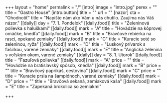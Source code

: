 +++
layout = "home"
permalink = "/"
[intro]
image = "intro.jpg"
perex = ""
title = "Gastro House"
[intro.button]
title = ""
url = ""
[nazor]
cta = "Ohodnotiť"
title = "Napíšte nám ako Vám u nás chutilo. Zaujíma nás Váš názor."
[[daily]]
day = "7. 1. Pondelok"
[[daily.food]]
title = "Zeleninová polievka s haluškami"
[[daily.food]]
mark = "A"
title = "Hovädzie na kôprovej omáčke, knedľa"
[[daily.food]]
mark = "B"
title = "Bravčové rebierka na rasci, opekané zemiaky"
[[daily.food]]
mark = "C"
title = "Kuracie soté so zeleninou, ryža"
[[daily.food]]
mark = "D"
title = "Luskový prívarok s fašírkou,  varené zemiaky"
[[daily.food]]
mark = "E"
title = "Anglická zelenina s voľským okom, varené zemiaky"
[[daily]]
day = "8. 1. Utorok"
[[daily.food]]
title = "Fazuľová polievka"
[[daily.food]]
mark = "A"
price = ""
title = "Hovädzie na bratislavský spôsob, knedľa"
[[daily.food]]
mark = "B"
price = ""
title = "Bravčový paprikáš, cestovina"
[[daily.food]]
mark = "C"
price = ""
title = "Kuracie prsia na šampiónoch, varené zemiaky"
[[daily.food]]
mark = "D"
price = ""
title = "Bravčová sekaná, zemiaková kaša"
[[daily.food]]
mark = "E"
title = "Zapekaná brokolica so zemiakmi"

+++
